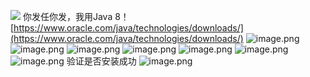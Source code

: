 ![](../../images/2023/1687931644858-42614eeb-b341-4101-916b-86056615aed7.png)
你发任你发，我用Java 8！
[https://www.oracle.com/java/technologies/downloads/](https://www.oracle.com/java/technologies/downloads/)
![image.png](../../images/2023/1693967756682-dc6e5910-e50d-41ed-afed-3cddf988a082.png)
![image.png](../../images/2023/1693967772349-55dff3e6-81ec-40e2-8f99-d08a75e3db67.png)
![image.png](../../images/2023/1693967786730-1158e73f-6be0-453e-880a-53f6533f9689.png)
![image.png](../../images/2023/1693967801383-dc853938-12f4-46ac-843d-ca1cb6097d26.png)
![image.png](../../images/2023/1693967845620-d358eb9c-3749-4314-9db1-56ea0599a76e.png)
![image.png](../../images/2023/1693967870639-1920b0f1-d51d-417d-acb4-b9f7836b110d.png)
![image.png](../../images/2023/1693967906825-4f4fc6e9-2d27-4f85-ba0a-e14e5cbfdee6.png)
验证是否安装成功
![image.png](../../images/2023/1693967945828-a87dbdc0-1c98-4458-9436-cbdfcc45f341.png)
